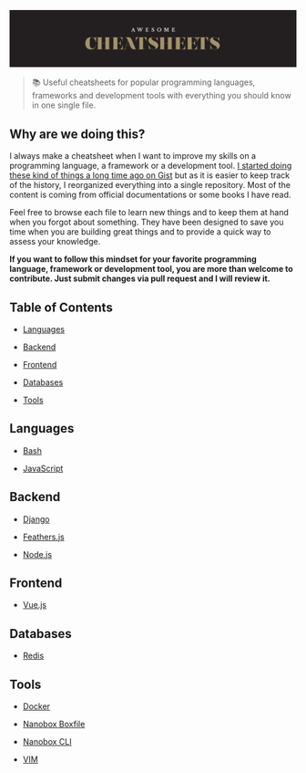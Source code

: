 ![AWESOME CHEATSHEETS LOgO](_images/awesome_cheatsheets_logo@2x.png)

> 📚 Useful cheatsheets for popular programming languages, frameworks and development tools with everything you should know in one single file.


## Why are we doing this?

I always make a cheatsheet when I want to improve my skills on a programming language, a framework or a development tool. [I started doing these kind of things a long time ago on Gist](https://gist.github.com/LeCoupa) but as it is easier to keep track of the history, I reorganized everything into a single repository. Most of the content is coming from official documentations or some books I have read.

Feel free to browse each file to learn new things and to keep them at hand when you forgot about something. They have been designed to save you time when you are building great things and to provide a quick way to assess your knowledge.

**If you want to follow this mindset for your favorite programming language, framework or development tool, you are more than welcome to contribute. Just submit changes via pull request and I will review it.**


## Table of Contents

- [Languages](#languages)

- [Backend](#backend)

- [Frontend](#frontend)

- [Databases](#databases)

- [Tools](#tools)


## Languages

- [Bash](languages/bash.sh)

- [JavaScript](languages/javascript.js)


## Backend

- [Django](backend/django.py)

- [Feathers.js](backend/feathers.js)

- [Node.js](backend/node.js)


## Frontend

- [Vue.js](frontend/vue.js)


## Databases

- [Redis](databases/redis.sh)


## Tools

- [Docker](tools/docker.sh)

- [Nanobox Boxfile](tools/nanobox_boxfile.yml)

- [Nanobox CLI](tools/nanobox_cli.sh)

- [VIM](tools/vim.txt)
